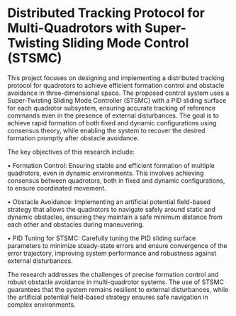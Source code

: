 # Distributed Tracking Protocol for Multi-Quadrotors with Super-Twisting Sliding Mode Control (STSMC)
This project focuses on designing and implementing a distributed tracking protocol for quadrotors to achieve efficient formation control and obstacle avoidance in three-dimensional space. The proposed control system uses a Super-Twisting Sliding Mode Controller (STSMC) with a PID sliding surface for each quadrotor subsystem, ensuring accurate tracking of reference commands even in the presence of external disturbances. The goal is to achieve rapid formation of both fixed and dynamic configurations using consensus theory, while enabling the system to recover the desired formation promptly after obstacle avoidance.

The key objectives of this research include:

•	Formation Control: Ensuring stable and efficient formation of multiple quadrotors, even in dynamic environments. This involves achieving consensus between quadrotors, both in fixed and dynamic configurations, to ensure coordinated movement.

•	Obstacle Avoidance: Implementing an artificial potential field-based strategy that allows the quadrotors to navigate safely around static and dynamic obstacles, ensuring they maintain a safe minimum distance from each other and obstacles during maneuvering.

•	PID Tuning for STSMC: Carefully tuning the PID sliding surface parameters to minimize steady-state errors and ensure convergence of the error trajectory, improving system performance and robustness against external disturbances.

The research addresses the challenges of precise formation control and robust obstacle avoidance in multi-quadrotor systems. The use of STSMC guarantees that the system remains resilient to external disturbances, while the artificial potential field-based strategy ensures safe navigation in complex environments.
